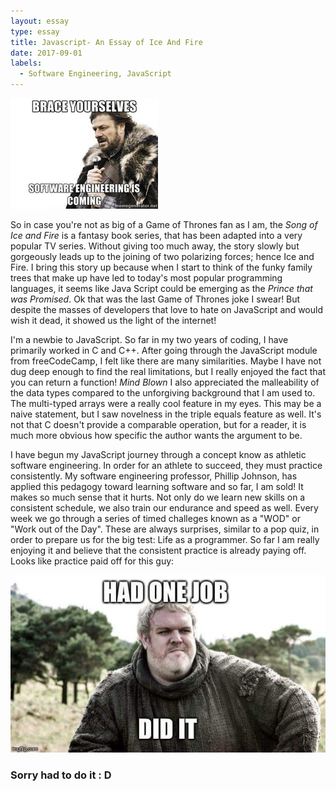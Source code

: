 ```yaml
---
layout: essay
type: essay
title: Javascript- An Essay of Ice And Fire
date: 2017-09-01
labels:
  - Software Engineering, JavaScript
---
```


<img class="ui image" src="../images/e_javascript_coming.jpg">

So in case you're not as big of a Game of Thrones fan as I am, the *Song of Ice and Fire* is a fantasy book series, that has been adapted into a very popular TV series. Without giving too much away, the story slowly but gorgeously leads up to the joining of two polarizing forces; hence Ice and Fire. I bring this story up because when I start to think of the funky family trees that make up have led to today's most popular programming languages, it seems like Java Script could be emerging as the *Prince that was Promised*. Ok that was the last Game of Thrones joke I swear! But despite the masses of developers that love to hate on JavaScript and would wish it dead, it showed us the light of the internet! 

I'm a newbie to JavaScript. So far in my two years of coding, I have primarily worked in C and C++. After going through the JavaScript module from freeCodeCamp, I felt like there are many similarities. Maybe I have not dug deep enough to find the real limitations, but I really enjoyed the fact that you can return a function! *Mind Blown* I also appreciated the malleability of the data types compared to the unforgiving background that I am used to. The multi-typed arrays were a really cool feature in my eyes. This may be a naive statement, but I saw novelness in the triple equals feature as well. It's not that C doesn't provide a comparable operation, but for a reader, it is much more obvious how specific the author wants the argument to be. 

I have begun my JavaScript journey through a concept know as athletic software engineering. In order for an athlete to succeed, they must practice consistently. My software engineering professor, Phillip Johnson, has applied this pedagogy toward learning software and so far, I am sold! It makes so much sense that it hurts. Not only do we learn new skills on a consistent schedule, we also train our endurance and speed as well. Every week we go through a series of timed challeges known as a "WOD" or "Work out of the Day". These are always surprises, similar to a pop quiz, in order to prepare us for the big test: Life as a programmer. So far I am really enjoying it and believe that the consistent practice is already paying off. Looks like practice paid off for this guy: 

<img class="ui image" src="../images/e_javascript_job.jpg">

### Sorry had to do it : D
